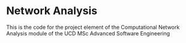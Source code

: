 # Network Analysis

This is the code for the project element of the Computational Network Analysis module of the UCD MSc Advanced Software Engineering